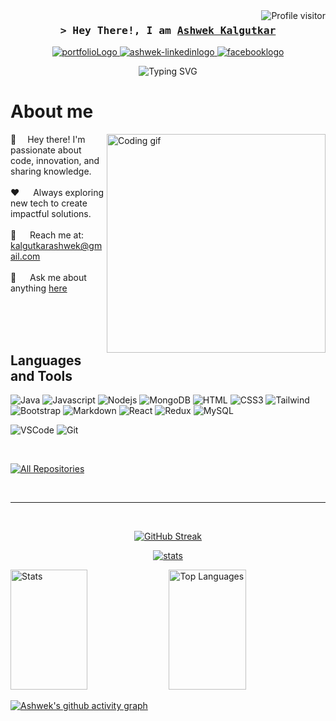 <a href="https://komarev.com/ghpvc/?username=ashwekkalgutkar">
  <img align="right" src="https://komarev.com/ghpvc/?username=ashwekkalgutkar&label=Visitors&color=0e75b6&style=flat" alt="Profile visitor" />
</a>

<!-- [![wakatime](https://wakatime.com/badge/user/eebb3dd8-d9b2-40de-9b88-6fd6cac99dbc.svg)](https://wakatime.com/@waka_57468061-7dcc-40e2-9703-f3d2f5337e4d) -->

<!-- Intro  -->
<h3 align="center">
        <samp>&gt; Hey There!, I am
                <b><a target="_blank" href="">Ashwek Kalgutkar</a></b>
        </samp>
</h3>

<!-- <p align="center">
  <samp>
    <a href="">「 Google Me 」</a>
    <br>
    「 I am a full stack web application developer from <b>Location</b> 」
    <br>
    <br>
  </samp>
</p> -->

<p align="center">
 <a href=" https://ashwekkalgutkar.github.io/" target="blank">
  <img src="https://img.shields.io/badge/my_portfolio-000?style=for-the-badge&logo=ko-fi&logoColor=white" alt="portfolioLogo" />
 </a>
 <a href="https://www.linkedin.com/in/ashwek-kalgutkar/" target="_blank">
  <img src="https://img.shields.io/badge/LinkedIn-0077B5?style=for-the-badge&logo=linkedin&logoColor=white" alt="ashwek-linkedinlogo"/>
 </a>
 <!-- <a href="" target="_blank">
  <img src="https://img.shields.io/badge/Twitter-1DA1F2?style=for-the-badge&logo=twitter&logoColor=white" />
 </a> -->
 <!-- <a href="" target="_blank">
  <img src="https://img.shields.io/badge/Instagram-fe4164?style=for-the-badge&logo=instagram&logoColor=white" alt="" />
 </a>  -->
 <a href="https://www.facebook.com/ashwek.kalgutkar" target="_blank">
  <img src="https://img.shields.io/badge/Facebook-20BEFF?&style=for-the-badge&logo=facebook&logoColor=white" alt="facebooklogo"  />
  </a> 
</p>


<p align="center">
  <img src="https://readme-typing-svg.herokuapp.com?font=Architects+Daughter&pause=1000&center=true&random=false&width=435&lines=Full+Stack+Developer;Web+Designer" alt="Typing SVG">
</p>

<!-- About Section -->

# About me

<p>
 <img align="right" width="350" src="https://github.com/Anmol-Baranwal/Cool-GIFs-For-GitHub/assets/74038190/3b4607a1-1cc6-41f1-926f-892ae880e7a5" alt="Coding gif" />
  
 👋 &emsp;Hey there! I'm passionate about code, innovation, and sharing knowledge.<br/><br/>
 ❤️ &emsp; Always exploring new tech to create impactful solutions.<br/><br/>
 📧 &emsp; Reach me at: kalgutkarashwek@gmail.com<br/><br/>
 💬 &emsp; Ask me about anything [here](https://github.com/ashwekkalgutkar/ashwekkalgutkar/issues)

</p>

<br/>
<br/>
<br/>

## Languages and Tools

![Java](https://img.shields.io/badge/java-%23ED8B00.svg?style=for-the-badge&logo=openjdk&logoColor=white)
![Javascript](https://img.shields.io/badge/Javascript-F0DB4F?style=for-the-badge&labelColor=black&logo=javascript&logoColor=F0DB4F)
![Nodejs](https://img.shields.io/badge/Nodejs-3C873A?style=for-the-badge&labelColor=black&logo=node.js&logoColor=3C873A)
![MongoDB](https://img.shields.io/badge/MongoDB-4EA94B?style=for-the-badge&logo=mongodb&logoColor=white)
![HTML](https://img.shields.io/badge/HTML5-E34F26?style=for-the-badge&logo=html5&logoColor=white)
![CSS3](https://img.shields.io/badge/CSS3-1572B6?style=for-the-badge&logo=css3&logoColor=white)
![Tailwind](https://img.shields.io/badge/Tailwind_CSS-092749?style=for-the-badge&logo=tailwindcss&logoColor=06B6D4&labelColor=000000)
![Bootstrap](https://img.shields.io/badge/Bootstrap-563D7C?style=for-the-badge&logo=bootstrap&logoColor=white)
![Markdown](https://img.shields.io/badge/Markdown-000000?style=for-the-badge&logo=markdown&logoColor=white)
![React](https://img.shields.io/badge/react-%2320232a.svg?style=for-the-badge&logo=react&logoColor=%2361DAFB)
![Redux](https://img.shields.io/badge/Redux-593D88?style=for-the-badge&logo=redux&logoColor=white)
![MySQL](https://img.shields.io/badge/mysql-%2300f.svg?style=for-the-badge&logo=mysql&logoColor=white)

![VSCode](https://img.shields.io/badge/Visual_Studio-0078d7?style=for-the-badge&logo=visual%20studio&logoColor=white)
![Git](https://img.shields.io/badge/Git-F05032?style=for-the-badge&logo=git&logoColor=white)

<!-- ![Express.js](https://img.shields.io/badge/Express.js-000000?style=for-the-badge&logo=express&logoColor=white) -->
<!-- ![React Query](https://img.shields.io/badge/-React_Query-FF4154?style=for-the-badge&logo=react%20query&logoColor=white) -->
<!-- ![Typescript](https://img.shields.io/badge/Typescript-007acc?style=for-the-badge&labelColor=black&logo=typescript&logoColor=007acc) -->
<!-- ![React](https://img.shields.io/badge/-React-61DBFB?style=for-the-badge&labelColor=black&logo=react&logoColor=61DBFB) -->
<!-- ![React Native](https://img.shields.io/badge/React_Native-20232A?style=for-the-badge&logo=react&logoColor=61DAFB) -->
<!-- ![Next.js](https://img.shields.io/badge/next.js-000000?style=for-the-badge&logo=nextdotjs&logoColor=white) -->
<br/>

<!-- ## Top Open Source -

[![Web Projects](https://github-readme-stats.vercel.app/api/pin/?username=&repo=web-projects&border_color=7F3FBF&bg_color=0D1117&title_color=C9D1D9&text_color=8B949E&icon_color=7F3FBF)](https://github.com/username/web-projects)
[![Al Folio](https://github-readme-stats.vercel.app/api/pin/?username=&repo=al-folio&border_color=7F3FBF&bg_color=0D1117&title_color=C9D1D9&text_color=8B949E&icon_color=7F3FBF)](https://github.com/username/al-folio)
[![Al Siam Readme](https://github-readme-stats.vercel.app/api/pin/?username=username&repo=username&border_color=7F3FBF&bg_color=0D1117&title_color=C9D1D9&text_color=8B949E&icon_color=7F3FBF)](https://github.com/username/username)
[![Al Siam Teminal](https://github-readme-stats.vercel.app/api/pin/?username=username&repo=username.github.io&border_color=7F3FBF&bg_color=0D1117&title_color=C9D1D9&text_color=8B949E&icon_color=7F3FBF)](https://github.com/username/username.github.io) -->

<p align="left">
  <a href="https://github.com/ashwekkalgutkar?tab=repositories" target="_blank"><img alt="All Repositories" title="All Repositories" src="https://img.shields.io/badge/-All%20Repos-2962FF?style=for-the-badge&logo=koding&logoColor=white"/></a>
</p>

<br/>
<hr/>
<br/>

<p align="center">
  <a href="https://git.io/streak-stats">
    <img src="https://streak-stats.demolab.com/?user=ashwekkalgutkar&theme=midnight-purple" alt="GitHub Streak" />
  </a>
</p>

<p align="center">
  <a href="https://github.com/ashwekkalgutkar">
    <img src="http://github-profile-summary-cards.vercel.app/api/cards/profile-details?username=ashwekkalgutkar&theme=midnight_purple" alt="stats"/>
  </a>
</p>

<a> 
    <a href="https://github.com/ashwekkalgutkar"><img alt="Stats" src="http://github-profile-summary-cards.vercel.app/api/cards/stats?username=ashwekkalgutkar&theme=midnight_purple" height="192px" width="49.5%"/></a>
  <a href="https://github.com/ashwekkalgutkar"><img alt="Top Languages" src="http://github-profile-summary-cards.vercel.app/api/cards/most-commit-language?username=ashwekkalgutkar&theme=midnight_purple" height="192px" width="49.5%"/></a>
  <br/>
</a>

[![Ashwek's github activity graph](https://github-readme-activity-graph.vercel.app/graph?username=ashwekkalgutkar&theme=high-contrast)](https://github.com/ashwekkalgutkar/github-readme-activity-graph)
